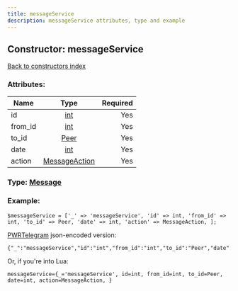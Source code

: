 ```yaml
---
title: messageService
description: messageService attributes, type and example
---
```

## Constructor: messageService  
[Back to constructors index](index.md)



### Attributes:

| Name     |    Type       | Required |
|----------|:-------------:|---------:|
|id|[int](../types/int.md) | Yes|
|from\_id|[int](../types/int.md) | Yes|
|to\_id|[Peer](../types/Peer.md) | Yes|
|date|[int](../types/int.md) | Yes|
|action|[MessageAction](../types/MessageAction.md) | Yes|



### Type: [Message](../types/Message.md)


### Example:

```
$messageService = ['_' => 'messageService', 'id' => int, 'from_id' => int, 'to_id' => Peer, 'date' => int, 'action' => MessageAction, ];
```  

[PWRTelegram](https://pwrtelegram.xyz) json-encoded version:

```
{"_":"messageService","id":"int","from_id":"int","to_id":"Peer","date":"int","action":"MessageAction"}
```


Or, if you're into Lua:  


```
messageService={_='messageService', id=int, from_id=int, to_id=Peer, date=int, action=MessageAction, }

```


